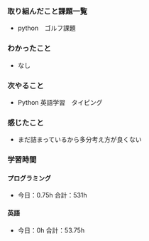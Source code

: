 ### 取り組んだこと課題一覧
- python　ゴルフ課題
### わかったこと
- なし
### 次やること
- Python  英語学習　タイピング
### 感じたこと
- まだ詰まっているから多分考え方が良くない
### 学習時間
#### プログラミング
- 今日：0.75h 合計：531h
#### 英語
- 今日：0h 合計：53.75h